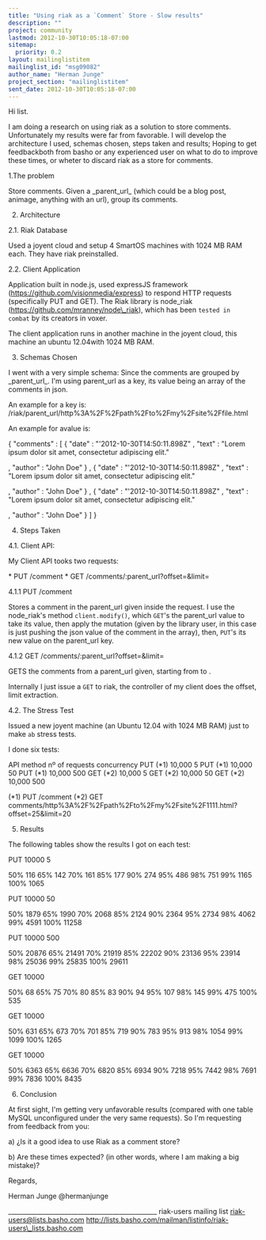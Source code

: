 ```yaml
---
title: "Using riak as a `Comment` Store - Slow results"
description: ""
project: community
lastmod: 2012-10-30T10:05:18-07:00
sitemap:
  priority: 0.2
layout: mailinglistitem
mailinglist_id: "msg09082"
author_name: "Herman Junge"
project_section: "mailinglistitem"
sent_date: 2012-10-30T10:05:18-07:00
---
```




Hi list.

I am doing a research on using riak as a solution to store comments. 
Unfortunately my results were far from favorable. I will develop the 
architecture I used, schemas chosen, steps taken and results; Hoping to 
get feedbackboth from basho or any experienced user on what to do to 
improve these times, or wheter to discard riak as a store for comments.


1.The problem

Store comments. Given a \_parent\_url\_ (which could be a blog post, 
animage, anything with an url), group its comments.



2. Architecture


2.1. Riak Database

Used a joyent cloud and setup 4 SmartOS machines with 1024 MB RAM each. 
They have riak preinstalled.



2.2. Client Application

Application built in node.js, used expressJS framework 
(https://github.com/visionmedia/express) to respond HTTP requests 
(specifically PUT and GET). The Riak library is node\_riak 
(https://github.com/mranney/node\_riak), which has been `tested in 
combat` by its creators in voxer.



The client application runs in another machine in the joyent cloud, this 
machine an ubuntu 12.04with 1024 MB RAM.



3. Schemas Chosen

I went with a very simple schema: Since the comments are grouped by 
\_parent\_url\_. I'm using parent\_url as a key, its value being an array of 
the comments in json.


An example for a key is: 
/riak/parent\_url/http%3A%2F%2Fpath%2Fto%2Fmy%2Fsite%2Ffile.html


An example for avalue is:

{ "comments" :
 [
 { "date" : "'2012-10-30T14:50:11.898Z"
 , "text" : "Lorem ipsum dolor sit amet, consectetur adipiscing 
elit."

 , "author" : "John Doe"
 }
 , { "date" : "'2012-10-30T14:50:11.898Z"
 , "text" : "Lorem ipsum dolor sit amet, consectetur adipiscing 
elit."

 , "author" : "John Doe"
 }
 , { "date" : "'2012-10-30T14:50:11.898Z"
 , "text" : "Lorem ipsum dolor sit amet, consectetur adipiscing 
elit."

 , "author" : "John Doe"
 }
 ]
}

4. Steps Taken

4.1. Client API:

My Client API tooks two requests:

\* PUT /comment
\* GET /comments/:parent\_url?offset=&limit=

4.1.1 PUT /comment

Stores a comment in the parent\_url given inside the request. I use the 
node\_riak's method `client.modify()`, which `GET`'s the parent\_url value 
to take its value, then apply the mutation (given by the library user, 
in this case is just pushing the json value of the comment in the 
array), then, `PUT`'s its new value on the parent\_url key.


4.1.2 GET /comments/:parent\_url?offset=&limit=

GETS the comments from a parent\_url given, starting from  to 
.


Internally I just issue a `GET` to riak, the controller of my client 
does the offset, limit extraction.


4.2. The Stress Test

Issued a new joyent machine (an Ubuntu 12.04 with 1024 MB RAM) just to 
make `ab` stress tests.


I done six tests:

API method nº of requests concurrency
PUT (\*1) 10,000 5
PUT (\*1) 10,000 50
PUT (\*1) 10,000 500
GET (\*2) 10,000 5
GET (\*2) 10,000 50
GET (\*2) 10,000 500

(\*1) PUT /comment
(\*2) GET 
comments/http%3A%2F%2Fpath%2Fto%2Fmy%2Fsite%2F1111.html?offset=25&limit=20



5. Results

The following tables show the results I got on each test:

PUT
10000 5



50% 116
65% 142
70% 161
85% 177
90% 274
95% 486
98% 751
99% 1165
100% 1065

PUT
10000 50



50% 1879
65% 1990
70% 2068
85% 2124
90% 2364
95% 2734
98% 4062
99% 4591
100% 11258

PUT
10000 500



50% 20876
65% 21491
70% 21919
85% 22202
90% 23136
95% 23914
98% 25036
99% 25835
100% 29611

 GET
 10000



50% 68
65% 75
70% 80
85% 83
90% 94
95% 107
98% 145
99% 475
100% 535

 GET
 10000



50% 631
65% 673
70% 701
85% 719
90% 783
95% 913
98% 1054
99% 1099
100% 1265

 GET
 10000



50% 6363
65% 6636
70% 6820
85% 6934
90% 7218
95% 7442
98% 7691
99% 7836
100% 8435


6. Conclusion

At first sight, I'm getting very unfavorable results (compared with one 
table MySQL unconfigured under the very same requests). So I'm 
requesting from feedback from you:


a) ¿Is it a good idea to use Riak as a comment store?

b) Are these times expected? (in other words, where I am making a big 
mistake)?


Regards,

Herman Junge
@hermanjunge







\_\_\_\_\_\_\_\_\_\_\_\_\_\_\_\_\_\_\_\_\_\_\_\_\_\_\_\_\_\_\_\_\_\_\_\_\_\_\_\_\_\_\_\_\_\_\_
riak-users mailing list
riak-users@lists.basho.com
http://lists.basho.com/mailman/listinfo/riak-users\_lists.basho.com

